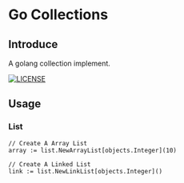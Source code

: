 # Go Collections

## Introduce
A golang collection implement.

[![LICENSE](https://img.shields.io/badge/license-Anti%20996-blue.svg)](https://github.com/996icu/996.ICU/blob/master/LICENSE)

## Usage

### List
```golang
// Create A Array List
array := list.NewArrayList[objects.Integer](10)

// Create A Linked List
link := list.NewLinkList[objects.Integer]()
```